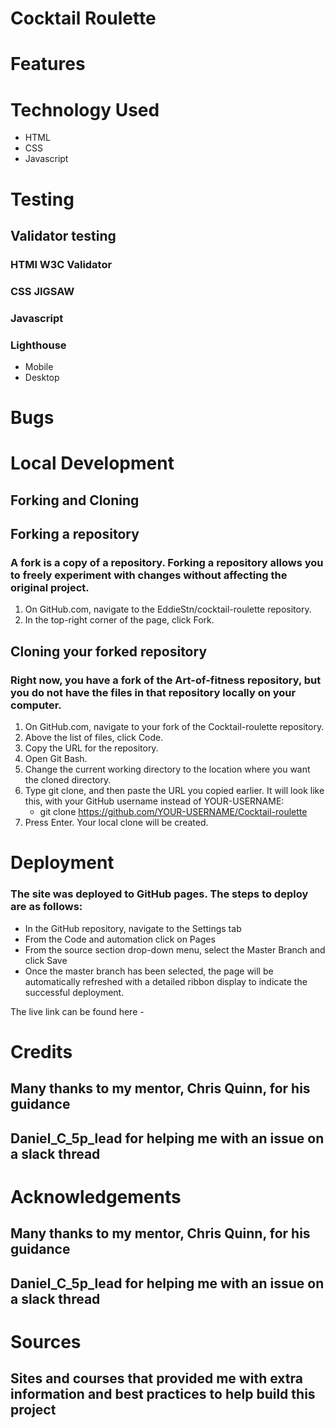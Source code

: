# Cocktail Roulette

# Features

# Technology Used 
- HTML
- CSS
- Javascript

# Testing

## Validator testing
### HTMl W3C Validator
### CSS JIGSAW
### Javascript
### Lighthouse
- Mobile
- Desktop

# Bugs

# Local Development

## Forking and Cloning

## Forking a repository
### A fork is a copy of a repository. Forking a repository allows you to freely experiment with changes without affecting the original project.
1. On GitHub.com, navigate to the EddieStn/cocktail-roulette repository.
2. In the top-right corner of the page, click Fork.

## Cloning your forked repository
### Right now, you have a fork of the Art-of-fitness repository, but you do not have the files in that repository locally on your computer.
1. On GitHub.com, navigate to your fork of the Cocktail-roulette repository.
2. Above the list of files, click Code.
3. Copy the URL for the repository.
4. Open Git Bash.
5. Change the current working directory to the location where you want the cloned directory.
6. Type git clone, and then paste the URL you copied earlier. It will look like this, with your GitHub username instead of YOUR-USERNAME:
   - git clone https://github.com/YOUR-USERNAME/Cocktail-roulette
7. Press Enter. Your local clone will be created.

# Deployment
### The site was deployed to GitHub pages. The steps to deploy are as follows:

- In the GitHub repository, navigate to the Settings tab
- From the Code and automation click on Pages
- From the source section drop-down menu, select the Master Branch and click Save
- Once the master branch has been selected, the page will be automatically refreshed with a detailed ribbon display to indicate the successful deployment.

The live link can be found here - 

# Credits 
## Many thanks to my mentor, Chris Quinn, for his guidance
## Daniel_C_5p_lead for helping me with an  issue on a slack thread


# Acknowledgements
## Many thanks to my mentor, Chris Quinn, for his guidance
## Daniel_C_5p_lead for helping me with an  issue on a slack thread


# Sources
## Sites and courses that provided me with extra information and best practices to help build this project